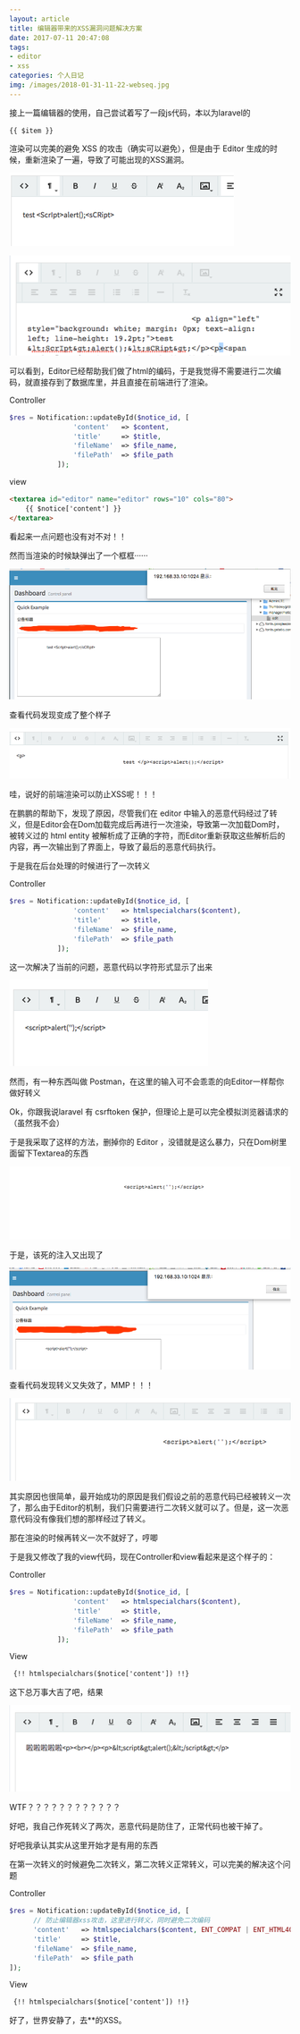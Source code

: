 ```yaml
---
layout: article
title: 编辑器带来的XSS漏洞问题解决方案
date: 2017-07-11 20:47:08
tags:
- editor
- xss
categories: 个人日记
img: /images/2018-01-31-11-22-webseq.jpg
---
```


接上一篇编辑器的使用，自己尝试着写了一段js代码，本以为laravel的

```
{{ $item }}
```

渲染可以完美的避免 XSS 的攻击（确实可以避免），但是由于 Editor 生成的时候，重新渲染了一遍，导致了可能出现的XSS漏洞。

![Pic](/images/2017-7-11-20-51.png)

![Pic](/images/2017-7-11-20-52.png)

可以看到，Editor已经帮助我们做了html的编码，于是我觉得不需要进行二次编码，就直接存到了数据库里，并且直接在前端进行了渲染。

Controller

```php
$res = Notification::updateById($notice_id, [
                'content'   => $content,
                'title'     => $title,
                'fileName'  => $file_name,
                'filePath'  => $file_path
            ]);
```
view

```html
<textarea id="editor" name="editor" rows="10" cols="80">
    {{ $notice['content'] }}
</textarea>
```

看起来一点问题也没有对不对！！

然而当渲染的时候缺弹出了一个框框······

![Pic](/images/2017-7-11-21-02.png)

查看代码发现变成了整个样子

![Pic](/images/2017-7-11-21-03.png)

哇，说好的前端渲染可以防止XSS呢！！！

在鹏鹏的帮助下，发现了原因，尽管我们在 editor 中输入的恶意代码经过了转义，但是Editor会在Dom加载完成后再进行一次渲染，导致第一次加载Dom时，被转义过的 html entity 被解析成了正确的字符，而Editor重新获取这些解析后的内容，再一次输出到了界面上，导致了最后的恶意代码执行。

于是我在后台处理的时候进行了一次转义

Controller

```php
$res = Notification::updateById($notice_id, [
                'content'   => htmlspecialchars($content),
                'title'     => $title,
                'fileName'  => $file_name,
                'filePath'  => $file_path
            ]);
```

这一次解决了当前的问题，恶意代码以字符形式显示了出来

![Pic](/images/2017-7-11-21-14.png)

然而，有一种东西叫做 Postman，在这里的输入可不会乖乖的向Editor一样帮你做好转义

Ok，你跟我说laravel 有 csrftoken 保护，但理论上是可以完全模拟浏览器请求的（虽然我不会）

于是我采取了这样的方法，删掉你的 Editor ，没错就是这么暴力，只在Dom树里面留下Textarea的东西

![Pic](/images/2017-7-11-21-29.png)

于是，该死的注入又出现了

![Pic](/images/2017-7-11-21-33.png)

查看代码发现转义又失效了，MMP！！！

![Pic](/images/2017-7-11-21-34.png)

其实原因也很简单，最开始成功的原因是我们假设之前的恶意代码已经被转义一次了，那么由于Editor的机制，我们只需要进行二次转义就可以了。但是，这一次恶意代码没有像我们想的那样经过了转义。

那在渲染的时候再转义一次不就好了，哼唧

于是我又修改了我的view代码，现在Controller和view看起来是这个样子的：


Controller

```php
$res = Notification::updateById($notice_id, [
                'content'   => htmlspecialchars($content),
                'title'     => $title,
                'fileName'  => $file_name,
                'filePath'  => $file_path
            ]);
```

View

```html
 {!! htmlspecialchars($notice['content']) !!}
```

这下总万事大吉了吧，结果

![Pic](/images/2017-7-11-21-42.png)

WTF？？？？？？？？？？？？

好吧，我自己作死转义了两次，恶意代码是防住了，正常代码也被干掉了。

好吧我承认其实从这里开始才是有用的东西

在第一次转义的时候避免二次转义，第二次转义正常转义，可以完美的解决这个问题

Controller
```php
$res = Notification::updateById($notice_id, [
      // 防止编辑器xss攻击，这里进行转义，同时避免二次编码
      'content'   => htmlspecialchars($content, ENT_COMPAT | ENT_HTML401, ini_get("default_charset") , false),
      'title'     => $title,
      'fileName'  => $file_name,
      'filePath'  => $file_path
]);
```

View
```html
 {!! htmlspecialchars($notice['content']) !!}
```

好了，世界安静了，去**的XSS。
